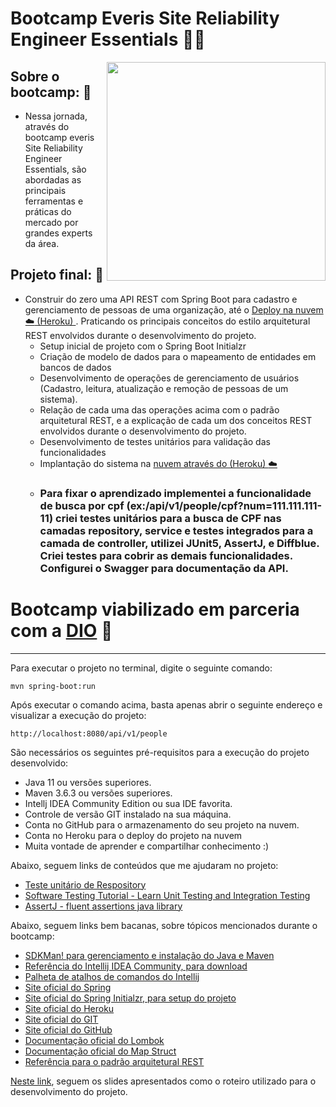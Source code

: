 # Bootcamp Everis Site Reliability Engineer Essentials  :man_technologist:
<image src="https://github.com/P3d50/personapi/blob/main/assets/everisbootcamplogo.png" width="350" height="350" align="right">
 
## Sobre o bootcamp:  :seedling:  
   - Nessa jornada, através do bootcamp everis Site Reliability Engineer Essentials, são abordadas as principais ferramentas e práticas do mercado por grandes experts da área.
 
## Projeto final:  :deciduous_tree:
   - Construir do zero uma API REST com Spring Boot para cadastro e gerenciamento de pessoas de uma organização, até o <a href="http://everisdioapersonapi.herokuapp.com/swagger-ui/index.html"> Deploy na nuvem :cloud: (Heroku) </a>. Praticando os principais conceitos do estilo arquitetural REST envolvidos durante o desenvolvimento do projeto.
       - Setup inicial de projeto com o Spring Boot Initialzr 
       - Criação de modelo de dados para o mapeamento de entidades em bancos de dados
       - Desenvolvimento de operações de gerenciamento de usuários (Cadastro, leitura, atualização e remoção de pessoas de um sistema).
       - Relação de cada uma das operações acima com o padrão arquitetural REST, e a explicação de cada um dos conceitos REST envolvidos durante o desenvolvimento do projeto.
       - Desenvolvimento de testes unitários para validação das funcionalidades
       - Implantação do sistema na <a href="http://everisdioapersonapi.herokuapp.com/swagger-ui/index.html">nuvem através do (Heroku) :cloud:</a>
       - ### Para fixar o aprendizado implementei a funcionalidade de busca por cpf (ex:/api/v1/people/cpf?num=111.111.111-11) criei testes unitários para a busca de CPF nas camadas repository, service e testes integrados para a camada de controller, utilizei JUnit5, AssertJ, e Diffblue. Criei testes para cobrir as demais funcionalidades. Configurei o Swagger para documentação da API.
 
 # Bootcamp viabilizado em parceria com a <a href="https://digitalinnovation.one/">DIO</a> :handshake:
 
 <hr/>

Para executar o projeto no terminal, digite o seguinte comando:

```shell script
mvn spring-boot:run 
```

Após executar o comando acima, basta apenas abrir o seguinte endereço e visualizar a execução do projeto:

```
http://localhost:8080/api/v1/people
```


São necessários os seguintes pré-requisitos para a execução do projeto desenvolvido:

* Java 11 ou versões superiores.
* Maven 3.6.3 ou versões superiores.
* Intellj IDEA Community Edition ou sua IDE favorita.
* Controle de versão GIT instalado na sua máquina.
* Conta no GitHub para o armazenamento do seu projeto na nuvem.
* Conta no Heroku para o deploy do projeto na nuvem
* Muita vontade de aprender e compartilhar conhecimento :)

Abaixo, seguem links de conteúdos que me ajudaram no projeto:
* [Teste unitário de Respository](https://howtodoinjava.com/spring-boot2/testing/datajpatest-annotation/)
* [Software Testing Tutorial - Learn Unit Testing and Integration Testing](https://www.youtube.com/watch?v=Geq60OVyBPg&t=847s)
* [AssertJ - fluent assertions java library ](https://assertj.github.io/doc/#assertj-core/)
	

Abaixo, seguem links bem bacanas, sobre tópicos mencionados durante o bootcamp:

* [SDKMan! para gerenciamento e instalação do Java e Maven](https://sdkman.io/)
* [Referência do Intellij IDEA Community, para download](https://www.jetbrains.com/idea/download)
* [Palheta de atalhos de comandos do Intellij](https://resources.jetbrains.com/storage/products/intellij-idea/docs/IntelliJIDEA_ReferenceCard.pdf)
* [Site oficial do Spring](https://spring.io/)
* [Site oficial do Spring Initialzr, para setup do projeto](https://start.spring.io/)
* [Site oficial do Heroku](https://www.heroku.com/)
* [Site oficial do GIT](https://git-scm.com/)
* [Site oficial do GitHub](http://github.com/)
* [Documentação oficial do Lombok](https://projectlombok.org/)
* [Documentação oficial do Map Struct](https://mapstruct.org/)
* [Referência para o padrão arquitetural REST](https://restfulapi.net/)

[Neste link](https://drive.google.com/file/d/1crVPOVl6ok2HeYjh3fjQuGQn2lDZVHrn/view?usp=sharing), seguem os slides apresentados como o roteiro utilizado para o desenvolvimento do projeto.

